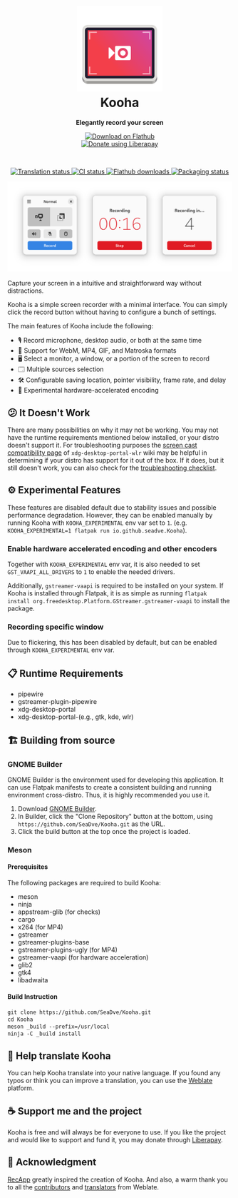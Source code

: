 <h1 align="center">
  <img src="data/icons/io.github.seadve.Kooha.svg" alt="Kooha" width="192" height="192"/>
  <br>
  Kooha
</h1>

<p align="center">
  <strong>Elegantly record your screen</strong>
</p>

<p align="center">
  <a href="https://flathub.org/apps/details/io.github.seadve.Kooha">
    <img width="200" alt="Download on Flathub" src="https://flathub.org/assets/badges/flathub-badge-i-en.svg"/>
  </a>
  <br>
  <a href="https://liberapay.com/SeaDve/donate">
    <img alt="Donate using Liberapay" src="https://liberapay.com/assets/widgets/donate.svg">
  </a>
</p>

<br>

<p align="center">
  <a href="https://hosted.weblate.org/engage/kooha/">
    <img alt="Translation status" src="https://hosted.weblate.org/widgets/kooha/-/pot-file/svg-badge.svg"/>
  </a>
  <a href="https://github.com/SeaDve/Kooha/actions/workflows/ci.yml">
    <img alt="CI status" src="https://github.com/SeaDve/Kooha/actions/workflows/ci.yml/badge.svg"/>
  </a>
  <a href="https://flathub.org/apps/details/io.github.seadve.Kooha">
    <img alt="Flathub downloads" src="https://img.shields.io/badge/dynamic/json?color=informational&label=downloads&logo=flathub&logoColor=white&query=%24.installs_total&url=https%3A%2F%2Fflathub.org%2Fapi%2Fv2%2Fstats%2Fio.github.seadve.Kooha"/>
  </a>
  <a href="https://repology.org/project/kooha/versions">
    <img alt="Packaging status" src="https://repology.org/badge/tiny-repos/kooha.svg">
  </a>
</p>

<p align="center">
  <img src="data/screenshots/preview.png" alt="Preview"/>
</p>

Capture your screen in a intuitive and straightforward way without distractions.

Kooha is a simple screen recorder with a minimal interface. You can simply click
the record button without having to configure a bunch of settings.

The main features of Kooha include the following:
* 🎙️ Record microphone, desktop audio, or both at the same time
* 📼 Support for WebM, MP4, GIF, and Matroska formats
* 🖥️ Select a monitor, a window, or a portion of the screen to record
* 🗔 Multiple sources selection
* 🛠️ Configurable saving location, pointer visibility, frame rate, and delay
* 🚀 Experimental hardware-accelerated encoding


## 😕 It Doesn't Work

There are many possibilities on why it may not be working. You may not have
the runtime requirements mentioned below installed, or your distro doesn't
support it. For troubleshooting purposes the [screen cast compatibility page](https://github.com/emersion/xdg-desktop-portal-wlr/wiki/Screencast-Compatibility)
of `xdg-desktop-portal-wlr` wiki may be helpful in determining if your distro
has support for it out of the box. If it does, but it still doesn't work, you
can also check for the [troubleshooting checklist](https://github.com/emersion/xdg-desktop-portal-wlr/wiki/%22It-doesn't-work%22-Troubleshooting-Checklist).


## ⚙️ Experimental Features

These features are disabled default due to stability issues and possible
performance degradation. However, they can be enabled manually by running Kooha
with `KOOHA_EXPERIMENTAL` env var set to `1`. (e.g. `KOOHA_EXPERIMENTAL=1 flatpak run io.github.seadve.Kooha`).

### Enable hardware accelerated encoding and other encoders

Together with `KOOHA_EXPERIMENTAL` env var, it is also needed
to set `GST_VAAPI_ALL_DRIVERS` to `1` to enable the needed drivers.

Additionally, `gstreamer-vaapi`
is required to be installed on your system. If Kooha is installed through Flatpak,
it is as simple as running `flatpak install org.freedesktop.Platform.GStreamer.gstreamer-vaapi`
to install the package.

### Recording specific window

Due to flickering, this has been disabled by default, but can be enabled through
`KOOHA_EXPERIMENTAL` env var.


## 📋 Runtime Requirements

* pipewire
* gstreamer-plugin-pipewire
* xdg-desktop-portal
* xdg-desktop-portal-(e.g., gtk, kde, wlr)


## 🏗️ Building from source

### GNOME Builder

GNOME Builder is the environment used for developing this application.
It can use Flatpak manifests to create a consistent building and running
environment cross-distro. Thus, it is highly recommended you use it.

1. Download [GNOME Builder](https://flathub.org/apps/details/org.gnome.Builder).
2. In Builder, click the "Clone Repository" button at the bottom, using `https://github.com/SeaDve/Kooha.git` as the URL.
3. Click the build button at the top once the project is loaded.

### Meson

#### Prerequisites

The following packages are required to build Kooha:

* meson
* ninja
* appstream-glib (for checks)
* cargo
* x264 (for MP4)
* gstreamer
* gstreamer-plugins-base
* gstreamer-plugins-ugly (for MP4)
* gstreamer-vaapi (for hardware acceleration)
* glib2
* gtk4
* libadwaita

#### Build Instruction

```shell
git clone https://github.com/SeaDve/Kooha.git
cd Kooha
meson _build --prefix=/usr/local
ninja -C _build install
```


## 🙌 Help translate Kooha

You can help Kooha translate into your native language. If you found any typos
or think you can improve a translation, you can use the [Weblate](https://hosted.weblate.org/engage/kooha/) platform.


## ☕ Support me and the project

Kooha is free and will always be for everyone to use. If you like the project and
would like to support and fund it, you may donate through [Liberapay](https://liberapay.com/SeaDve/).


## 💝 Acknowledgment

[RecApp](https://github.com/amikha1lov/RecApp) greatly inspired the creation of Kooha.
And also, a warm thank you to all the [contributors](https://github.com/SeaDve/Kooha/graphs/contributors)
and [translators](https://hosted.weblate.org/engage/kooha/) from Weblate.
